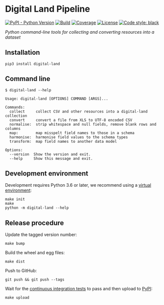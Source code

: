 # Digital Land Pipeline

[![PyPI - Python Version](https://img.shields.io/pypi/pyversions/digital-land.svg)](https://pypi.python.org/pypi/digital-land/)
[![Build](https://github.com/digital-land/pipeline/workflows/Digital-Land%20Continuous%20Integration/badge.svg)](https://github.com/digital-land/pipeline/actions?query=workflow%3A%22Digital-Land+Continuous+Integration%22)
[![Coverage](https://coveralls.io/repos/github/digital-land/pipeline/badge.svg?branch=master)](https://coveralls.io/github/digital-land/pipeline?branch=master)
[![License](https://img.shields.io/github/license/mashape/apistatus.svg)](https://github.com/digital-land/pipeline/blob/master/LICENSE)
[![Code style: black](https://img.shields.io/badge/code%20style-black-000000.svg)](https://black.readthedocs.io/en/stable/)


*Python command-line tools for collecting and converting resources into a dataset*

## Installation

    pip3 install digital-land

## Command line

    $ digital-land --help

    Usage: digital-land [OPTIONS] COMMAND [ARGS]...

    Commands:
      collect     collect CSV and other resources into a digital-land collection
      convert     convert a file from XLS to UTF-8 encoded CSV
      normalise:  strip whitespace and null fields, remove blank rows and columns
      map:        map misspelt field names to those in a schema
      harmonise:  harmonise field values to the schema types
      transform:  map field names to another data model

    Options:
      --version  Show the version and exit.
      --help     Show this message and exit.

## Development environment

Development requires Python 3.6 or later, we recommend using a [virtual environment](https://docs.python.org/3/library/venv.html):

    make init
    make
    python -m digital-land --help

## Release procedure

Update the tagged version number:

    make bump

Build the wheel and egg files:

    make dist

Push to GitHub:

    git push && git push --tags

Wait for the [continuous integration tests](https://pypi.python.org/pypi/digital-land/) to pass and then upload to [PyPI](https://pypi.python.org/pypi/digital-land/):

    make upload
